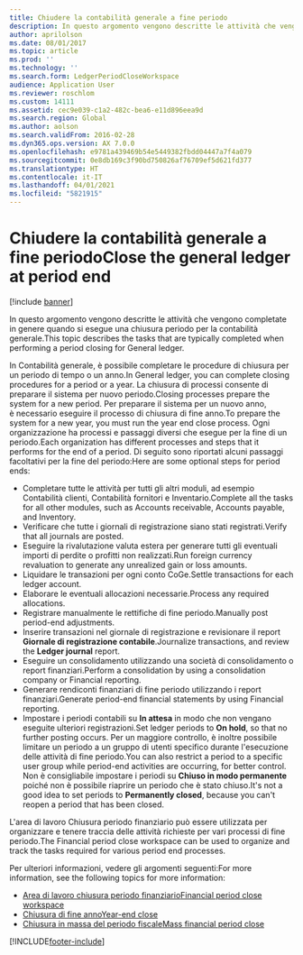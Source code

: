 ```yaml
---
title: Chiudere la contabilità generale a fine periodo
description: In questo argomento vengono descritte le attività che vengono completate in genere quando si esegue una chiusura periodo per la contabilità generale.
author: aprilolson
ms.date: 08/01/2017
ms.topic: article
ms.prod: ''
ms.technology: ''
ms.search.form: LedgerPeriodCloseWorkspace
audience: Application User
ms.reviewer: roschlom
ms.custom: 14111
ms.assetid: cec9e039-c1a2-482c-bea6-e11d896eea9d
ms.search.region: Global
ms.author: aolson
ms.search.validFrom: 2016-02-28
ms.dyn365.ops.version: AX 7.0.0
ms.openlocfilehash: e9781a439469b54e5449382fbdd04447a7f4a079
ms.sourcegitcommit: 0e8db169c3f90bd750826af76709ef5d621fd377
ms.translationtype: HT
ms.contentlocale: it-IT
ms.lasthandoff: 04/01/2021
ms.locfileid: "5821915"
---
```

# <a name="close-the-general-ledger-at-period-end"></a><span data-ttu-id="c1821-103">Chiudere la contabilità generale a fine periodo</span><span class="sxs-lookup"><span data-stu-id="c1821-103">Close the general ledger at period end</span></span>

[!include [banner](../includes/banner.md)]

<span data-ttu-id="c1821-104">In questo argomento vengono descritte le attività che vengono completate in genere quando si esegue una chiusura periodo per la contabilità generale.</span><span class="sxs-lookup"><span data-stu-id="c1821-104">This topic describes the tasks that are typically completed when performing a period closing for General ledger.</span></span> 

<span data-ttu-id="c1821-105">In Contabilità generale, è possibile completare le procedure di chiusura per un periodo di tempo o un anno.</span><span class="sxs-lookup"><span data-stu-id="c1821-105">In General ledger, you can complete closing procedures for a period or a year.</span></span> <span data-ttu-id="c1821-106">La chiusura di processi consente di preparare il sistema per nuovo periodo.</span><span class="sxs-lookup"><span data-stu-id="c1821-106">Closing processes prepare the system for a new period.</span></span> <span data-ttu-id="c1821-107">Per preparare il sistema per un nuovo anno, è necessario eseguire il processo di chiusura di fine anno.</span><span class="sxs-lookup"><span data-stu-id="c1821-107">To prepare the system for a new year, you must run the year end close process.</span></span> <span data-ttu-id="c1821-108">Ogni organizzazione ha processi e passaggi diversi che esegue per la fine di un periodo.</span><span class="sxs-lookup"><span data-stu-id="c1821-108">Each organization has different processes and steps that it performs for the end of a period.</span></span> <span data-ttu-id="c1821-109">Di seguito sono riportati alcuni passaggi facoltativi per la fine del periodo:</span><span class="sxs-lookup"><span data-stu-id="c1821-109">Here are some optional steps for period ends:</span></span>

-   <span data-ttu-id="c1821-110">Completare tutte le attività per tutti gli altri moduli, ad esempio Contabilità clienti, Contabilità fornitori e Inventario.</span><span class="sxs-lookup"><span data-stu-id="c1821-110">Complete all the tasks for all other modules, such as Accounts receivable, Accounts payable, and Inventory.</span></span>
-   <span data-ttu-id="c1821-111">Verificare che tutte i giornali di registrazione siano stati registrati.</span><span class="sxs-lookup"><span data-stu-id="c1821-111">Verify that all journals are posted.</span></span>
-   <span data-ttu-id="c1821-112">Eseguire la rivalutazione valuta estera per generare tutti gli eventuali importi di perdite o profitti non realizzati.</span><span class="sxs-lookup"><span data-stu-id="c1821-112">Run foreign currency revaluation to generate any unrealized gain or loss amounts.</span></span>
-   <span data-ttu-id="c1821-113">Liquidare le transazioni per ogni conto CoGe.</span><span class="sxs-lookup"><span data-stu-id="c1821-113">Settle transactions for each ledger account.</span></span>
-   <span data-ttu-id="c1821-114">Elaborare le eventuali allocazioni necessarie.</span><span class="sxs-lookup"><span data-stu-id="c1821-114">Process any required allocations.</span></span>
-   <span data-ttu-id="c1821-115">Registrare manualmente le rettifiche di fine periodo.</span><span class="sxs-lookup"><span data-stu-id="c1821-115">Manually post period-end adjustments.</span></span>
-   <span data-ttu-id="c1821-116">Inserire transazioni nel giornale di registrazione e revisionare il report **Giornale di registrazione contabile**.</span><span class="sxs-lookup"><span data-stu-id="c1821-116">Journalize transactions, and review the **Ledger journal** report.</span></span>
-   <span data-ttu-id="c1821-117">Eseguire un consolidamento utilizzando una società di consolidamento o report finanziari.</span><span class="sxs-lookup"><span data-stu-id="c1821-117">Perform a consolidation by using a consolidation company or Financial reporting.</span></span>
-   <span data-ttu-id="c1821-118">Generare rendiconti finanziari di fine periodo utilizzando i report finanziari.</span><span class="sxs-lookup"><span data-stu-id="c1821-118">Generate period-end financial statements by using Financial reporting.</span></span>
-   <span data-ttu-id="c1821-119">Impostare i periodi contabili su **In attesa** in modo che non vengano eseguite ulteriori registrazioni.</span><span class="sxs-lookup"><span data-stu-id="c1821-119">Set ledger periods to **On hold**, so that no further posting occurs.</span></span> <span data-ttu-id="c1821-120">Per un maggiore controllo, è inoltre possibile limitare un periodo a un gruppo di utenti specifico durante l'esecuzione delle attività di fine periodo.</span><span class="sxs-lookup"><span data-stu-id="c1821-120">You can also restrict a period to a specific user group while period-end activities are occurring, for better control.</span></span> <span data-ttu-id="c1821-121">Non è consigliabile impostare i periodi su **Chiuso in modo permanente** poiché non è possibile riaprire un periodo che è stato chiuso.</span><span class="sxs-lookup"><span data-stu-id="c1821-121">It's not a good idea to set periods to **Permanently closed**, because you can't reopen a period that has been closed.</span></span>

<span data-ttu-id="c1821-122">L'area di lavoro Chiusura periodo finanziario può essere utilizzata per organizzare e tenere traccia delle attività richieste per vari processi di fine periodo.</span><span class="sxs-lookup"><span data-stu-id="c1821-122">The Financial period close workspace can be used to organize and track the tasks required for various period end processes.</span></span> 


<span data-ttu-id="c1821-123">Per ulteriori informazioni, vedere gli argomenti seguenti:</span><span class="sxs-lookup"><span data-stu-id="c1821-123">For more information, see the following topics for more information:</span></span>
- [<span data-ttu-id="c1821-124">Area di lavoro chiusura periodo finanziario</span><span class="sxs-lookup"><span data-stu-id="c1821-124">Financial period close workspace</span></span>](financial-period-close-workspace.md) 
- [<span data-ttu-id="c1821-125">Chiusura di fine anno</span><span class="sxs-lookup"><span data-stu-id="c1821-125">Year-end close</span></span>](Year-end-close.md)  
- [<span data-ttu-id="c1821-126">Chiusura in massa del periodo fiscale</span><span class="sxs-lookup"><span data-stu-id="c1821-126">Mass financial period close</span></span>](tasks/mass-financial-period-close.md)






[!INCLUDE[footer-include](../../includes/footer-banner.md)]